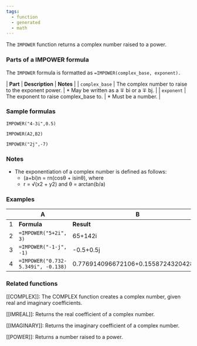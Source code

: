 ```yaml
---
tags:
  - function
  - generated
  - math
---
```


The `IMPOWER` function returns a complex number raised to a power.

### Parts of a IMPOWER formula

The `IMPOWER` formula is formatted as `=IMPOWER(complex_base, exponent).`

| **Part** | **Description** | **Notes** |
| `complex_base` | The complex number to raise to the exponent power. | * May be written as a ∓ bi or a ∓ bj. |
| `exponent` | The exponent to raise complex\_base to. | * Must be a number. |

### Sample formulas

`IMPOWER("4-3i",0.5)`

`IMPOWER(A2,B2)`

`IMPOWER("2j",-7)`



### Notes

* The exponentiation of a complex number is defined as follows:
  + (a+bi)n = rn(cosθ + isinθ), where
  + r = √(x2 + y2) and θ = arctan(b/a)

### Examples

|  | A | B |
| --- | --- | --- |
| 1 | **Formula** | **Result** |
| 2 | `=IMPOWER("5+2i", 3)` | 65+142i |
| 3 | `=IMPOWER("-1-j", -1)` | -0.5+0.5j |
| 4 | `=IMPOWER("0.732-5.349i", -0.138)` | 0.776914096672106+0.155872432042838i |

### Related functions

[[COMPLEX]]: The COMPLEX function creates a complex number, given real and imaginary coefficients.

[[IMREAL]]: Returns the real coefficient of a complex number.

[[IMAGINARY]]: Returns the imaginary coefficient of a complex number.

[[POWER]]: Returns a number raised to a power.